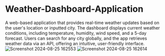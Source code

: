 # Weather-Dashboard-Application
A web-based application that provides real-time weather updates based on the user's location or inputted city. The dashboard displays current weather conditions, including temperature, humidity, wind speed, and a 5-day forecast. Users can search for any city globally, and the app retrieves weather data via an API, offering an intuitive, user-friendly interface.
![Screenshot 2024-08-25 162553](https://github.com/user-attachments/assets/adc26d96-ecea-46d2-8809-cce1374d1a2a)
![Screenshot 2024-08-25 162614](https://github.com/user-attachments/assets/6130a1d7-a094-4073-abe5-b33c0c404ac8)
